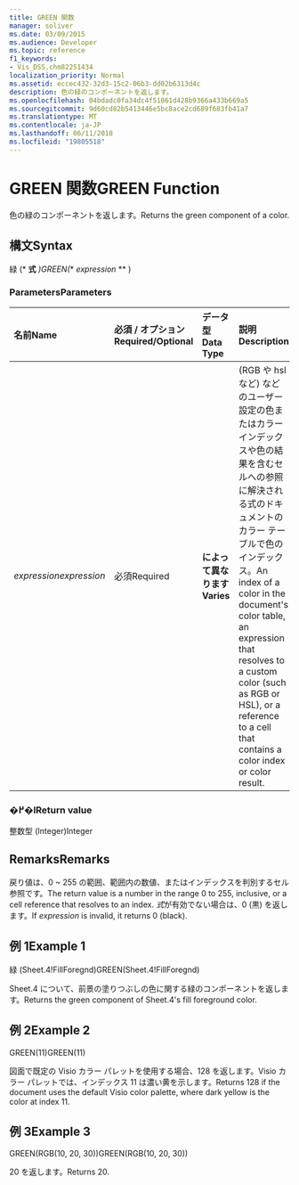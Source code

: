 ```yaml
---
title: GREEN 関数
manager: soliver
ms.date: 03/09/2015
ms.audience: Developer
ms.topic: reference
f1_keywords:
- Vis_DSS.chm82251434
localization_priority: Normal
ms.assetid: eccec432-32d3-15c2-06b3-dd02b6313d4c
description: 色の緑のコンポーネントを返します。
ms.openlocfilehash: 04bdadc0fa34dc4f51061d428b9366a433b669a5
ms.sourcegitcommit: 9d60cd82b5413446e5bc8ace2cd689f683fb41a7
ms.translationtype: MT
ms.contentlocale: ja-JP
ms.lasthandoff: 06/11/2018
ms.locfileid: "19805518"
---
```

# <a name="green-function"></a><span data-ttu-id="ba1a7-103">GREEN 関数</span><span class="sxs-lookup"><span data-stu-id="ba1a7-103">GREEN Function</span></span>

<span data-ttu-id="ba1a7-104">色の緑のコンポーネントを返します。</span><span class="sxs-lookup"><span data-stu-id="ba1a7-104">Returns the green component of a color.</span></span>
  
## <a name="syntax"></a><span data-ttu-id="ba1a7-105">構文</span><span class="sxs-lookup"><span data-stu-id="ba1a7-105">Syntax</span></span>

<span data-ttu-id="ba1a7-106">緑 (* **式** *)</span><span class="sxs-lookup"><span data-stu-id="ba1a7-106">GREEN(** *expression* ** )</span></span> 
  
### <a name="parameters"></a><span data-ttu-id="ba1a7-107">Parameters</span><span class="sxs-lookup"><span data-stu-id="ba1a7-107">Parameters</span></span>

|<span data-ttu-id="ba1a7-108">**名前**</span><span class="sxs-lookup"><span data-stu-id="ba1a7-108">**Name**</span></span>|<span data-ttu-id="ba1a7-109">**必須 / オプション**</span><span class="sxs-lookup"><span data-stu-id="ba1a7-109">**Required/Optional**</span></span>|<span data-ttu-id="ba1a7-110">**データ型**</span><span class="sxs-lookup"><span data-stu-id="ba1a7-110">**Data Type**</span></span>|<span data-ttu-id="ba1a7-111">**説明**</span><span class="sxs-lookup"><span data-stu-id="ba1a7-111">**Description**</span></span>|
|:-----|:-----|:-----|:-----|
| <span data-ttu-id="ba1a7-112">_expression_</span><span class="sxs-lookup"><span data-stu-id="ba1a7-112">_expression_</span></span> <br/> |<span data-ttu-id="ba1a7-113">必須</span><span class="sxs-lookup"><span data-stu-id="ba1a7-113">Required</span></span>  <br/> |<span data-ttu-id="ba1a7-114">**によって異なります**</span><span class="sxs-lookup"><span data-stu-id="ba1a7-114">**Varies**</span></span> <br/> |<span data-ttu-id="ba1a7-115">(RGB や hsl など) などのユーザー設定の色またはカラー インデックスや色の結果を含むセルへの参照に解決される式のドキュメントのカラー テーブルで色のインデックス。</span><span class="sxs-lookup"><span data-stu-id="ba1a7-115">An index of a color in the document's color table, an expression that resolves to a custom color (such as RGB or HSL), or a reference to a cell that contains a color index or color result.</span></span>  <br/> |
   
### <a name="return-value"></a><span data-ttu-id="ba1a7-116">�߂�l</span><span class="sxs-lookup"><span data-stu-id="ba1a7-116">Return value</span></span>

<span data-ttu-id="ba1a7-117">整数型 (Integer)</span><span class="sxs-lookup"><span data-stu-id="ba1a7-117">Integer</span></span>
  
## <a name="remarks"></a><span data-ttu-id="ba1a7-118">Remarks</span><span class="sxs-lookup"><span data-stu-id="ba1a7-118">Remarks</span></span>

<span data-ttu-id="ba1a7-119">戻り値は、0 ~ 255 の範囲、範囲内の数値、またはインデックスを判別するセル参照です。</span><span class="sxs-lookup"><span data-stu-id="ba1a7-119">The return value is a number in the range 0 to 255, inclusive, or a cell reference that resolves to an index.</span></span> <span data-ttu-id="ba1a7-120">*式*が有効でない場合は、0 (黒) を返します。</span><span class="sxs-lookup"><span data-stu-id="ba1a7-120">If  *expression*  is invalid, it returns 0 (black).</span></span> 
  
## <a name="example-1"></a><span data-ttu-id="ba1a7-121">例 1</span><span class="sxs-lookup"><span data-stu-id="ba1a7-121">Example 1</span></span>

<span data-ttu-id="ba1a7-122">緑 (Sheet.4!FillForegnd)</span><span class="sxs-lookup"><span data-stu-id="ba1a7-122">GREEN(Sheet.4!FillForegnd)</span></span>
  
<span data-ttu-id="ba1a7-123">Sheet.4 について、前景の塗りつぶしの色に関する緑のコンポーネントを返します。</span><span class="sxs-lookup"><span data-stu-id="ba1a7-123">Returns the green component of Sheet.4's fill foreground color.</span></span>
  
## <a name="example-2"></a><span data-ttu-id="ba1a7-124">例 2</span><span class="sxs-lookup"><span data-stu-id="ba1a7-124">Example 2</span></span>

<span data-ttu-id="ba1a7-125">GREEN(11)</span><span class="sxs-lookup"><span data-stu-id="ba1a7-125">GREEN(11)</span></span>
  
<span data-ttu-id="ba1a7-126">図面で既定の Visio カラー パレットを使用する場合、128 を返します。Visio カラー パレットでは、インデックス 11 は濃い黄を示します。</span><span class="sxs-lookup"><span data-stu-id="ba1a7-126">Returns 128 if the document uses the default Visio color palette, where dark yellow is the color at index 11.</span></span>
  
## <a name="example-3"></a><span data-ttu-id="ba1a7-127">例 3</span><span class="sxs-lookup"><span data-stu-id="ba1a7-127">Example 3</span></span>

<span data-ttu-id="ba1a7-128">GREEN(RGB(10, 20, 30))</span><span class="sxs-lookup"><span data-stu-id="ba1a7-128">GREEN(RGB(10, 20, 30))</span></span>
  
<span data-ttu-id="ba1a7-129">20 を返します。</span><span class="sxs-lookup"><span data-stu-id="ba1a7-129">Returns 20.</span></span>
  

